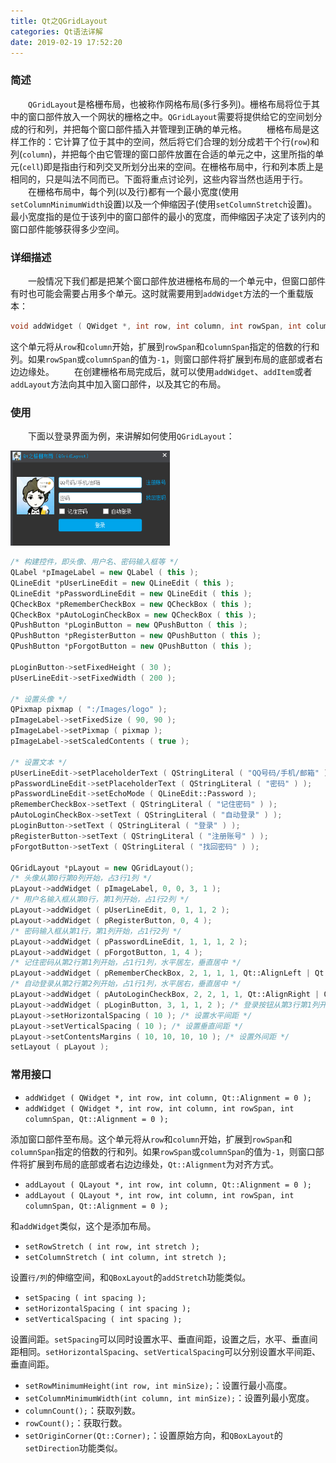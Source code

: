 ```yaml
---
title: Qt之QGridLayout
categories: Qt语法详解
date: 2019-02-19 17:52:20
---
```

### 简述

&emsp;&emsp;`QGridLayout`是格栅布局，也被称作网格布局(多行多列)。栅格布局将位于其中的窗口部件放入一个网状的栅格之中。`QGridLayout`需要将提供给它的空间划分成的行和列，并把每个窗口部件插入并管理到正确的单元格。<!--more-->
&emsp;&emsp;栅格布局是这样工作的：它计算了位于其中的空间，然后将它们合理的划分成若干个行(`row`)和列(`column`)，并把每个由它管理的窗口部件放置在合适的单元之中，这里所指的单元(`cell`)即是指由行和列交叉所划分出来的空间。在栅格布局中，行和列本质上是相同的，只是叫法不同而已。下面将重点讨论列，这些内容当然也适用于行。
&emsp;&emsp;在栅格布局中，每个列(以及行)都有一个最小宽度(使用`setColumnMinimumWidth`设置)以及一个伸缩因子(使用`setColumnStretch`设置)。最小宽度指的是位于该列中的窗口部件的最小的宽度，而伸缩因子决定了该列内的窗口部件能够获得多少空间。

### 详细描述

&emsp;&emsp;一般情况下我们都是把某个窗口部件放进栅格布局的一个单元中，但窗口部件有时也可能会需要占用多个单元。这时就需要用到`addWidget`方法的一个重载版本：

``` cpp
void addWidget ( QWidget *, int row, int column, int rowSpan, int columnSpan, Qt::Alignment = 0 );
```

这个单元将从`row`和`column`开始，扩展到`rowSpan`和`columnSpan`指定的倍数的行和列。如果`rowSpan`或`columnSpan`的值为`-1`，则窗口部件将扩展到布局的底部或者右边边缘处。
&emsp;&emsp;在创建栅格布局完成后，就可以使用`addWidget`、`addItem`或者`addLayout`方法向其中加入窗口部件，以及其它的布局。

### 使用

&emsp;&emsp;下面以登录界面为例，来讲解如何使用`QGridLayout`：

<img src="./Qt之QGridLayout/1.png" height="152" width="255">

``` cpp
/* 构建控件，即头像、用户名、密码输入框等 */
QLabel *pImageLabel = new QLabel ( this );
QLineEdit *pUserLineEdit = new QLineEdit ( this );
QLineEdit *pPasswordLineEdit = new QLineEdit ( this );
QCheckBox *pRememberCheckBox = new QCheckBox ( this );
QCheckBox *pAutoLoginCheckBox = new QCheckBox ( this );
QPushButton *pLoginButton = new QPushButton ( this );
QPushButton *pRegisterButton = new QPushButton ( this );
QPushButton *pForgotButton = new QPushButton ( this );

pLoginButton->setFixedHeight ( 30 );
pUserLineEdit->setFixedWidth ( 200 );

/* 设置头像 */
QPixmap pixmap ( ":/Images/logo" );
pImageLabel->setFixedSize ( 90, 90 );
pImageLabel->setPixmap ( pixmap );
pImageLabel->setScaledContents ( true );

/* 设置文本 */
pUserLineEdit->setPlaceholderText ( QStringLiteral ( "QQ号码/手机/邮箱" ) );
pPasswordLineEdit->setPlaceholderText ( QStringLiteral ( "密码" ) );
pPasswordLineEdit->setEchoMode ( QLineEdit::Password );
pRememberCheckBox->setText ( QStringLiteral ( "记住密码" ) );
pAutoLoginCheckBox->setText ( QStringLiteral ( "自动登录" ) );
pLoginButton->setText ( QStringLiteral ( "登录" ) );
pRegisterButton->setText ( QStringLiteral ( "注册账号" ) );
pForgotButton->setText ( QStringLiteral ( "找回密码" ) );

QGridLayout *pLayout = new QGridLayout();
/* 头像从第0行第0列开始，占3行1列 */
pLayout->addWidget ( pImageLabel, 0, 0, 3, 1 );
/* 用户名输入框从第0行，第1列开始，占1行2列 */
pLayout->addWidget ( pUserLineEdit, 0, 1, 1, 2 );
pLayout->addWidget ( pRegisterButton, 0, 4 );
/* 密码输入框从第1行，第1列开始，占1行2列 */
pLayout->addWidget ( pPasswordLineEdit, 1, 1, 1, 2 );
pLayout->addWidget ( pForgotButton, 1, 4 );
/* 记住密码从第2行第1列开始，占1行1列，水平居左，垂直居中 */
pLayout->addWidget ( pRememberCheckBox, 2, 1, 1, 1, Qt::AlignLeft | Qt::AlignVCenter );
/* 自动登录从第2行第2列开始，占1行1列，水平居右，垂直居中 */
pLayout->addWidget ( pAutoLoginCheckBox, 2, 2, 1, 1, Qt::AlignRight | Qt::AlignVCenter );
pLayout->addWidget ( pLoginButton, 3, 1, 1, 2 ); /* 登录按钮从第3行第1列开始，占1行2列 */
pLayout->setHorizontalSpacing ( 10 ); /* 设置水平间距 */
pLayout->setVerticalSpacing ( 10 ); /* 设置垂直间距 */
pLayout->setContentsMargins ( 10, 10, 10, 10 ); /* 设置外间距 */
setLayout ( pLayout );
```

### 常用接口

- `addWidget ( QWidget *, int row, int column, Qt::Alignment = 0 );`
- `addWidget ( QWidget *, int row, int column, int rowSpan, int columnSpan, Qt::Alignment = 0 );`

添加窗口部件至布局。这个单元将从`row`和`column`开始，扩展到`rowSpan`和`columnSpan`指定的倍数的行和列。如果`rowSpan`或`columnSpan`的值为`-1`，则窗口部件将扩展到布局的底部或者右边边缘处，`Qt::Alignment`为对齐方式。

- `addLayout ( QLayout *, int row, int column, Qt::Alignment = 0 );`
- `addLayout ( QLayout *, int row, int column, int rowSpan, int columnSpan, Qt::Alignment = 0 );`

和`addWidget`类似，这个是添加布局。

- `setRowStretch ( int row, int stretch );`
- `setColumnStretch ( int column, int stretch );`

设置`行/列`的伸缩空间，和`QBoxLayout`的`addStretch`功能类似。

- `setSpacing ( int spacing );`
- `setHorizontalSpacing ( int spacing );`
- `setVerticalSpacing ( int spacing );`

设置间距。`setSpacing`可以同时设置水平、垂直间距，设置之后，水平、垂直间距相同。`setHorizontalSpacing`、`setVerticalSpacing`可以分别设置水平间距、垂直间距。

- `setRowMinimumHeight(int row, int minSize);`：设置行最小高度。
- `setColumnMinimumWidth(int column, int minSize);`：设置列最小宽度。
- `columnCount();`：获取列数。
- `rowCount();`：获取行数。
- `setOriginCorner(Qt::Corner);`：设置原始方向，和`QBoxLayout`的`setDirection`功能类似。